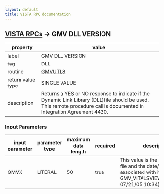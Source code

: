 ```yaml
---
layout: default
title: VISTA RPC documentation
---
```




## [VISTA RPCs](TableOfContent.md) &#8594; GMV DLL VERSION 

 property | value 
--- | --- 
 label | GMV DLL VERSION
 tag | DLL
 routine | [GMVUTL8](http://code.osehra.org/dox/Routine_GMVUTL8_source.html)
 return value type | SINGLE VALUE
 description | Returns a YES or NO response to indicate if the Dynamic Link Library (DLL)file should be used. This remote procedure call is documented in Integration Agreement 4420.

### Input Parameters

| input parameter | parameter type | maximum data length | required | description | 
| --- | --- | --- | --- | --- | 
| GMVX | LITERAL | 50 | true | This value is the name of the file and the date/time associated with it (e.g., GMV_VITALSVIEWENTER.DLL:v. 07/21/05 10:34). | 